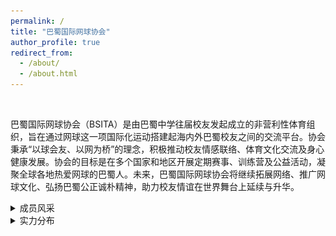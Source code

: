 ```yaml
---
permalink: /
title: "巴蜀国际网球协会"
author_profile: true
redirect_from: 
  - /about/
  - /about.html
---
```


<br/>

巴蜀国际网球协会（BSITA）是由巴蜀中学往届校友发起成立的非营利性体育组织，旨在通过网球这一项国际化运动搭建起海内外巴蜀校友之间的交流平台。协会秉承“以球会友、以网为桥”的理念，积极推动校友情感联络、体育文化交流及身心健康发展。协会的目标是在多个国家和地区开展定期赛事、训练营及公益活动，凝聚全球各地热爱网球的巴蜀人。未来，巴蜀国际网球协会将继续拓展网络、推广网球文化、弘扬巴蜀公正诚朴精神，助力校友情谊在世界舞台上延续与升华。



<details>
<summary>成员风采</summary>  

<img src="/images/BSITA_level.png" alt="People" style="display:block; margin: 0 auto;" width="400">

![People](/images/GPT.png)

</details>

<details>
<summary>实力分布</summary>

<img src="/images/BSITA_level.png" alt="People" style="display:block; margin: 0 auto;" width="400">

![People](/images/BSITA_level.png)
  
</details>
